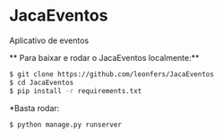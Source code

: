 # JacaEventos
Aplicativo de eventos

** Para baixar e rodar o JacaEventos localmente:**

```bash
$ git clone https://github.com/leonfers/JacaEventos
$ cd JacaEventos
$ pip install -r requirements.txt
```
*Basta rodar:
```bash
$ python manage.py runserver
```